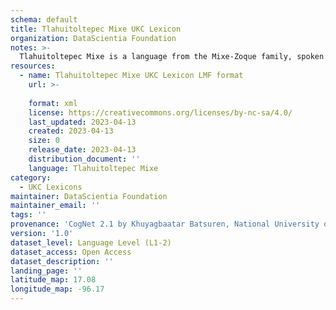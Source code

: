 ```yaml
---
schema: default
title: Tlahuitoltepec Mixe UKC Lexicon
organization: DataScientia Foundation
notes: >-
  Tlahuitoltepec Mixe is a language from the Mixe-Zoque family, spoken in North America. The UKC Lexicon of Tlahuitoltepec Mixe is represented as a lexico-semantic network. It consists of words, word senses, synsets, as well as sense-level and synset-level relationships.
resources:
  - name: Tlahuitoltepec Mixe UKC Lexicon LMF format
    url: >-
      
    format: xml
    license: https://creativecommons.org/licenses/by-nc-sa/4.0/
    last_updated: 2023-04-13
    created: 2023-04-13
    size: 0
    release_date: 2023-04-13
    distribution_document: ''
    language: Tlahuitoltepec Mixe
category:
  - UKC Lexicons
maintainer: DataScientia Foundation
maintainer_email: ''
tags: ''
provenance: 'CogNet 2.1 by Khuyagbaatar Batsuren, National University of Mongolia (http://cognet.ukc.disi.unitn.it); Native Languages of the Americas 2021.11. by Laura Redish and Orrin Lewis (http://www.native-languages.org); Princeton WordNet 2.1 by Princeton University (https://wordnet.princeton.edu)'
version: '1.0'
dataset_level: Language Level (L1-2)
dataset_access: Open Access
dataset_description: ''
landing_page: ''
latitude_map: 17.08
longitude_map: -96.17
---
```

